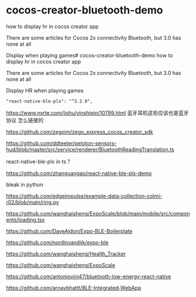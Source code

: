 # cocos-creator-bluetooth-demo
how to display hr in cocos creator app




There are some articles for Cocos 2x connectivity Bluetooth, but 3.0 has none at all


Display when playing games# cocos-creator-bluetooth-demo
how to display hr in cocos creator app




There are some articles for Cocos 2x connectivity Bluetooth, but 3.0 has none at all


Display HR when playing games 


    "react-native-ble-plx": "^3.2.0",


https://www.nxrte.com/jishu/yinshipin/10799.html
蓝牙耳机这些应该也是蓝牙协议 怎么链接的

https://github.com/zegoim/zego_express_cocos_creator_sdk



https://github.com/ddteeter/peloton-sensors-hud/blob/master/src/service/renderer/BluetoothReadingTranslation.ts



react-native-ble-plx in ts？

https://github.com/zhanguangao/react-native-ble-plx-demo



bleak  in python


https://github.com/edgeimpulse/example-data-collection-colmi-r02/blob/main/ring.py



https://github.com/wanghaisheng/ExpoScale/blob/main/mobile/src/components/loading.tsx

https://github.com/DaveAldon/Expo-BLE-Boilerplate

https://github.com/nordinvandijk/expo-ble


https://github.com/wanghaisheng/Health_Tracker

https://github.com/wanghaisheng/ExpoScale

https://github.com/antoniovini47/bluetooth-low-energy-react-native

https://github.com/arnavbhattt/BLE-Integrated-WebApp
